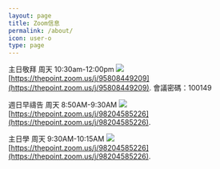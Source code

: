 ```yaml
---
layout: page
title: Zoom信息
permalink: /about/
icon: user-o
type: page
---
```




主日敬拜 周天 10:30am-12:00pm <a target="_blank" href="https://calendar.google.com/event?action=TEMPLATE&amp;tmeid=M2kzMnFlbGZhYnM4bjNvamkxYWM1cmppbGVfMjAyMDA5MjBUMTczMDAwWiB3ZWlkb25nc2hhb0Bt&amp;tmsrc=weidongshao%40gmail.com&amp;scp=ALL"><img border="0" src="https://www.google.com/calendar/images/ext/gc_button1_en.gif"></a>   
[https://thepoint.zoom.us/j/95808449209](https://thepoint.zoom.us/j/95808449209).
會議密碼：100149


週日早禱告  周天 8:50AM-9:30AM <a target="_blank" href="https://calendar.google.com/event?action=TEMPLATE&amp;tmeid=bG4xNGVlYzV1bGM3cWd2aXJmZm05Y2RtNTdfMjAyMjAxMDlUMTY1MDAwWiB3ZWlkb25nc2hhb0Bt&amp;tmsrc=weidongshao%40gmail.com&amp;scp=ALL"><img border="0" src="https://www.google.com/calendar/images/ext/gc_button1_en.gif"></a>
  [https://thepoint.zoom.us/j/98204585226](https://thepoint.zoom.us/j/98204585226).



  主日學  周天 9:30AM-10:15AM <a target="_blank" href="https://calendar.google.com/event?action=TEMPLATE&amp;tmeid=M2YwdGpzZ3YzaDZzMmVva2I3bmdkZnE3NjRfMjAyMDA5MjBUMTYzMDAwWiB3ZWlkb25nc2hhb0Bt&amp;tmsrc=weidongshao%40gmail.com&amp;scp=ALL"><img border="0" src="https://www.google.com/calendar/images/ext/gc_button1_en.gif"></a>  
  [https://thepoint.zoom.us/j/98204585226](https://thepoint.zoom.us/j/98204585226).




